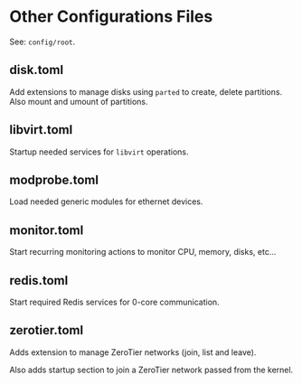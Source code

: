 # Other Configurations Files

See: `config/root`.

## disk.toml

Add extensions to manage disks using `parted` to create, delete partitions. Also mount and umount of partitions.


## libvirt.toml

Startup needed services for `libvirt` operations.


## modprobe.toml

Load needed generic modules for ethernet devices.


## monitor.toml

Start recurring monitoring actions to monitor CPU, memory, disks, etc...


## redis.toml

Start required Redis services for 0-core communication.


## zerotier.toml

Adds extension to manage ZeroTier networks (join, list and leave).

Also adds startup section to join a ZeroTier network passed from the kernel.
